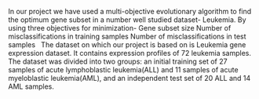 In our project we have used a multi-objective evolutionary algorithm to find the optimum gene subset in a number well studied dataset- Leukemia. By using three objectives for minimization-
Gene subset size
Number of misclassifications in training samples
Number of misclassifications in test samples
 
The dataset on which our project is based on is Leukemia gene expression dataset. It contains expression profiles of 72 leukemia samples. The dataset was divided into two groups: an initial training set of 27 samples of acute lymphoblastic leukemia(ALL) and 11 samples of acute myeloblastic leukemia(AML), and an independent test set of 20 ALL and 14 AML samples.
